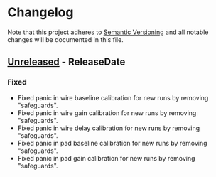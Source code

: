 # Changelog

Note that this project adheres to
[Semantic Versioning](https://semver.org/spec/v2.0.0.html) and all notable
changes will be documented in this file.

<!-- next-header -->

## [Unreleased] - ReleaseDate

### Fixed

- Fixed panic in wire baseline calibration for new runs by removing "safeguards".
- Fixed panic in wire gain calibration for new runs by removing "safeguards".
- Fixed panic in wire delay calibration for new runs by removing "safeguards".
- Fixed panic in pad baseline calibration for new runs by removing "safeguards".
- Fixed panic in pad gain calibration for new runs by removing "safeguards".

<!-- next-url -->
[Unreleased]: https://github.com/ALPHA-g-Experiment/alpha-g/compare/alpha_g_physics-v0.1.2...HEAD
